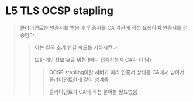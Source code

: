 # L5 TLS OCSP stapling

> 클라이언트는 인증서를 받은 후 인증서를 CA 기관에 직접 요청하여 인증서를 검증한다.
>
> > 이는 결국 초기 연결 속도를 저하시킨다.
> >
> > 또한 개인정보 유출 위험 (어디 접속하는지 CA가 다 앎)
> >
> > > OCSP stapling이란 서버가 미리 인증서 상태를 CA에서 받아서 클라이언트한테 같이 넘겨줌
> > >
> > > 클라이언트가 CA에 직접 물어볼 필요없음
